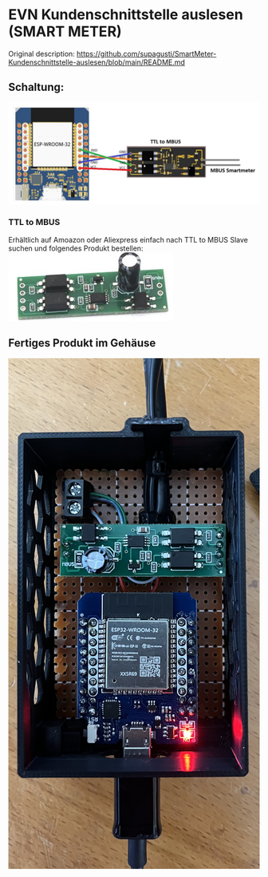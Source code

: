 # EVN Kundenschnittstelle auslesen (SMART METER)
Original description:
https://github.com/supagusti/SmartMeter-Kundenschnittstelle-auslesen/blob/main/README.md

<h2>Schaltung:</h2>

![alt text](https://github.com/supagusti/SmartMeter-Kundenschnittstelle-auslesen/blob/main/Schaltung_2024-08-08.JPG)

<h3>TTL to MBUS</h3>

Erhältlich auf Amoazon oder Aliexpress einfach nach TTL to MBUS Slave suchen und folgendes Produkt bestellen:
![alt text](https://github.com/supagusti/SmartMeter-Kundenschnittstelle-auslesen/blob/main/TTL%20to%20MBUS.JPG)

<h2>Fertiges Produkt im Gehäuse</h2>

![alt text](https://github.com/supagusti/SmartMeter-Kundenschnittstelle-auslesen/blob/main/fertiges_Projekt.jpg)
